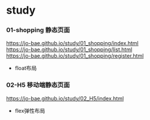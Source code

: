 # study

### 01-shopping 静态页面
https://jo-bae.github.io/study/01_shopping/index.html  
https://jo-bae.github.io/study/01_shopping/list.html  
https://jo-bae.github.io/study/01_shopping/register.html
* float布局

### 02-H5 移动端静态页面
https://jo-bae.github.io/study/02_H5/index.html
* flex弹性布局

